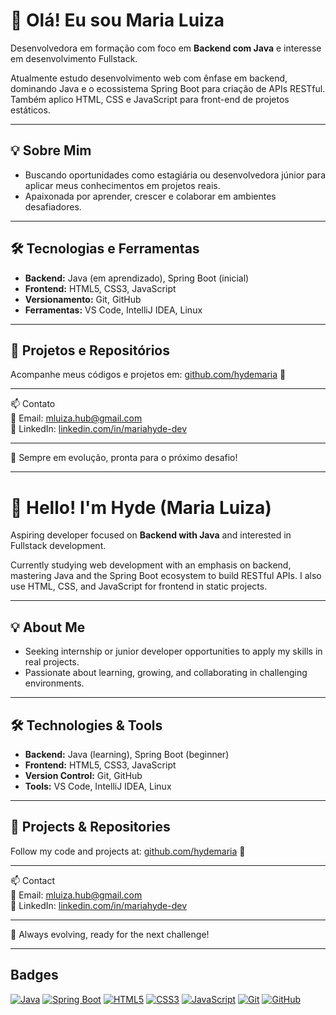 # 👋 Olá! Eu sou Maria Luiza

Desenvolvedora em formação com foco em **Backend com Java** e interesse em desenvolvimento Fullstack.  

Atualmente estudo desenvolvimento web com ênfase em backend, dominando Java e o ecossistema Spring Boot para criação de APIs RESTful. Também aplico HTML, CSS e JavaScript para front-end de projetos estáticos.

---

## 💡 Sobre Mim

- Buscando oportunidades como estagiária ou desenvolvedora júnior para aplicar meus conhecimentos em projetos reais.  
- Apaixonada por aprender, crescer e colaborar em ambientes desafiadores.

---

## 🛠️ Tecnologias e Ferramentas

- **Backend:** Java (em aprendizado), Spring Boot (inicial)  
- **Frontend:** HTML5, CSS3, JavaScript  
- **Versionamento:** Git, GitHub  
- **Ferramentas:** VS Code, IntelliJ IDEA, Linux

---

## 📂 Projetos e Repositórios

Acompanhe meus códigos e projetos em: [github.com/hydemaria](https://github.com/hydemaria) 🍒

---

📫 Contato  
📧 Email: [mluiza.hub@gmail.com](mailto:mluiza.hub@gmail.com)  
💼 LinkedIn: [linkedin.com/in/mariahyde-dev](https://www.linkedin.com/in/mariahyde-dev)

---

🚀 Sempre em evolução, pronta para o próximo desafio!  

---

# 👋 Hello! I'm Hyde (Maria Luiza)

Aspiring developer focused on **Backend with Java** and interested in Fullstack development.

Currently studying web development with an emphasis on backend, mastering Java and the Spring Boot ecosystem to build RESTful APIs. I also use HTML, CSS, and JavaScript for frontend in static projects.

---

## 💡 About Me

- Seeking internship or junior developer opportunities to apply my skills in real projects.  
- Passionate about learning, growing, and collaborating in challenging environments.

---

## 🛠️ Technologies & Tools

- **Backend:** Java (learning), Spring Boot (beginner)  
- **Frontend:** HTML5, CSS3, JavaScript  
- **Version Control:** Git, GitHub  
- **Tools:** VS Code, IntelliJ IDEA, Linux

---

## 📂 Projects & Repositories

Follow my code and projects at: [github.com/hydemaria](https://github.com/hydemaria) 🍒

---

📫 Contact  
📧 Email: [mluiza.hub@gmail.com](mailto:mluiza.hub@gmail.com)  
💼 LinkedIn: [linkedin.com/in/mariahyde-dev](https://www.linkedin.com/in/mariahyde-dev)

---

🚀 Always evolving, ready for the next challenge!  

---

## Badges

[![Java](https://img.shields.io/badge/Java-ED8B00?style=for-the-badge&logo=java&logoColor=white)](https://www.java.com/)
[![Spring Boot](https://img.shields.io/badge/Spring_Boot-6DB33F?style=for-the-badge&logo=spring-boot&logoColor=white)](https://spring.io/projects/spring-boot)
[![HTML5](https://img.shields.io/badge/HTML5-E34F26?style=for-the-badge&logo=html5&logoColor=white)](https://developer.mozilla.org/en-US/docs/Web/HTML)
[![CSS3](https://img.shields.io/badge/CSS3-1572B6?style=for-the-badge&logo=css3)](https://developer.mozilla.org/en-US/docs/Web/CSS)
[![JavaScript](https://img.shields.io/badge/JavaScript-F7DF1E?style=for-the-badge&logo=javascript&logoColor=black)](https://developer.mozilla.org/en-US/docs/Web/JavaScript)
[![Git](https://img.shields.io/badge/Git-F05032?style=for-the-badge&logo=git&logoColor=white)](https://git-scm.com/)
[![GitHub](https://img.shields.io/badge/GitHub-181717?style=for-the-badge&logo=github&logoColor=white)](https://github.com/)
